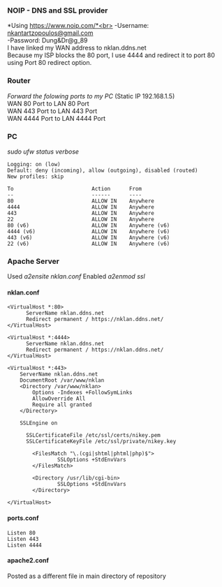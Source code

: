 ### NOIP - DNS and SSL provider
*Using https://www.noip.com/*<br>
-Username: nkantartzopoulos@gmail.com<br>
-Password: Dung&Dr@g_89<br>
I have linked my WAN address to nklan.ddns.net<br>
Because my ISP blocks the 80 port, I use 4444 and redirect it to port 80 using Port 80 redirect option.<br>


### Router
*Forward the folowing ports to my PC* (Static IP 192.168.1.5)<br>
WAN 80 Port to LAN 80 Port<br>
WAN 443 Port to LAN 443 Port<br>
WAN 4444 Port to LAN 4444 Port<br>

### PC
*sudo ufw status verbose*
```
Logging: on (low)
Default: deny (incoming), allow (outgoing), disabled (routed)
New profiles: skip

To                         Action      From
--                         ------      ----
80                         ALLOW IN    Anywhere                  
4444                       ALLOW IN    Anywhere                  
443                        ALLOW IN    Anywhere                  
22                         ALLOW IN    Anywhere                  
80 (v6)                    ALLOW IN    Anywhere (v6)             
4444 (v6)                  ALLOW IN    Anywhere (v6)             
443 (v6)                   ALLOW IN    Anywhere (v6)             
22 (v6)                    ALLOW IN    Anywhere (v6) 
```

### Apache Server

Used *a2ensite nklan.conf*
Enabled *a2enmod ssl*

#### nklan.conf
```
<VirtualHost *:80> 
      ServerName nklan.ddns.net
      Redirect permanent / https://nklan.ddns.net/
</VirtualHost>

<VirtualHost *:4444> 
      ServerName nklan.ddns.net
      Redirect permanent / https://nklan.ddns.net/
</VirtualHost>

<VirtualHost *:443>
    ServerName nklan.ddns.net
    DocumentRoot /var/www/nklan
    <Directory /var/www/nklan>
        Options -Indexes +FollowSymLinks
        AllowOverride All
        Require all granted
    </Directory>

    SSLEngine on 

      SSLCertificateFile /etc/ssl/certs/nikey.pem
      SSLCertificateKeyFile /etc/ssl/private/nikey.key

		<FilesMatch "\.(cgi|shtml|phtml|php)$">
				SSLOptions +StdEnvVars
		</FilesMatch>
    
		<Directory /usr/lib/cgi-bin>
				SSLOptions +StdEnvVars
		</Directory>

</VirtualHost>
```

#### ports.conf
```
Listen 80
Listen 443
Listen 4444
```

#### apache2.conf
Posted as a different file in main directory of repository
